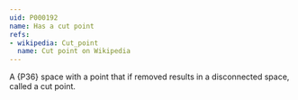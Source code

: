 ```yaml
---
uid: P000192
name: Has a cut point
refs:
- wikipedia: Cut_point
  name: Cut point on Wikipedia
---
```


A {P36} space with a point that if removed results in a disconnected space, called a cut point.
